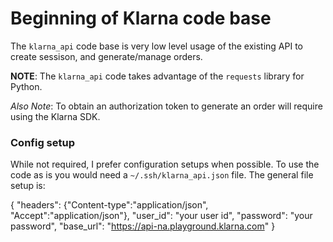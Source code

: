 # Beginning of Klarna code base

The ```klarna_api``` code base is very low level usage of the existing API to create sessison, and generate/manage orders.

__NOTE__: The ```klarna_api``` code takes advantage of the ```requests``` library for Python. 

_Also Note_: To obtain an authorization token to generate an order will require using the Klarna SDK.

### Config setup
While not required, I prefer configuration setups when possible. To use the code as is you would need a ```~/.ssh/klarna_api.json``` file. 
The general file setup is:

{
"headers": {"Content-type":"application/json", "Accept":"application/json"},
"user_id": "your user id",
"password": "your password",
"base_url": "https://api-na.playground.klarna.com"
}
